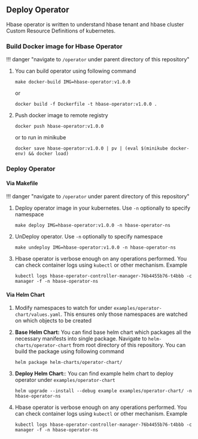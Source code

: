 
## Deploy Operator

Hbase operator is written to understand hbase tenant and hbase cluster Custom Resource Definitions of kubernetes.

### Build Docker image for Hbase Operator

!!! danger "navigate to `/operator` under parent directory of this repository"

1. You can build operator using following command

    ```
    make docker-build IMG=hbase-operator:v1.0.0
    ```
    or

    ```
    docker build -f Dockerfile -t hbase-operator:v1.0.0 .
    ```

1. Push docker image to remote registry

    ```
    docker push hbase-operator:v1.0.0
    ```

	or to run in minikube

	```
	docker save hbase-operator:v1.0.0 | pv | (eval $(minikube docker-env) && docker load)
	```

### Deploy Operator

#### Via Makefile

!!! danger "navigate to `/operator` under parent directory of this repository"

1. Deploy operator image in your kubernetes. Use `-n` optionally to specify namespace

    ```
    make deploy IMG=hbase-operator:v1.0.0 -n hbase-operator-ns
    ```

1. UnDeploy operator. Use `-n` optionally to specify namespace

    ```
    make undeploy IMG=hbase-operator:v1.0.0 -n hbase-operator-ns
    ```

1. Hbase operator is verbose enough on any operations performed. You can check container logs using `kubectl` or other mechanism. Example

    ```
    kubectl logs hbase-operator-controller-manager-76b4455b76-t4bbb -c manager -f -n hbase-operator-ns
    ```

#### Via Helm Chart

1. Modify namespaces to watch for under `examples/operator-chart/values.yaml`. This ensures only those namespaces are watched on which objects to be created


1. **Base Helm Chart:** You can find base helm chart which packages all the necessary manifests into single package. Navigate to `helm-charts/operator-chart` from root directory of this repository. You can build the package using following command

    ```
    helm package helm-charts/operator-chart/
    ```

1. **Deploy Helm Chart:**: You can find example helm chart to deploy operator under `examples/operator-chart` 

    ```
    helm upgrade --install --debug example examples/operator-chart/ -n hbase-operator-ns
    ```

1. Hbase operator is verbose enough on any operations performed. You can check container logs using `kubectl` or other mechanism. Example

    ```
    kubectl logs hbase-operator-controller-manager-76b4455b76-t4bbb -c manager -f -n hbase-operator-ns
    ```
